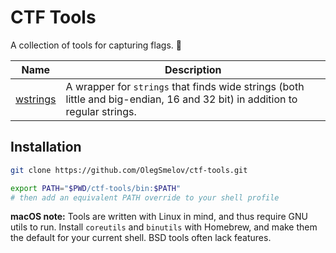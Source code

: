# CTF Tools

A collection of tools for capturing flags. 🚩

| Name | Description |
| - | - |
| [wstrings](wstrings) | A wrapper for `strings` that finds wide strings (both little and big-endian, 16 and 32 bit) in addition to regular strings. |

## Installation

```sh
git clone https://github.com/OlegSmelov/ctf-tools.git

export PATH="$PWD/ctf-tools/bin:$PATH"
# then add an equivalent PATH override to your shell profile
```

**macOS note:** Tools are written with Linux in mind, and thus require GNU utils to run. Install `coreutils` and `binutils` with Homebrew, and make them the default for your current shell. BSD tools often lack features.

